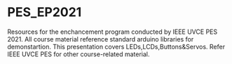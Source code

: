 # PES_EP2021
Resources for the enchancement program conducted by IEEE UVCE PES 2021.
All course material reference standard arduino libraries for demonstartion.
This presentation covers LEDs,LCDs,Buttons&Servos.
Refer IEEE UVCE PES for other course-related material.
